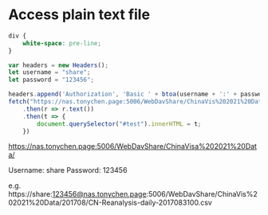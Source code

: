 # Access plain text file

```css
div {
    white-space: pre-line;
}
```

```javascript
var headers = new Headers();
let username = "share";
let password = "123456";

headers.append('Authorization', 'Basic ' + btoa(username + ':' + password));
fetch("https://nas.tonychen.page:5006/WebDavShare/ChinaVis%202021%20Data/201708/CN-Reanalysis-daily-2017083100.csv", {headers: headers})
    .then(r => r.text())
    .then(t => {
        document.querySelector("#test").innerHTML = t;
    })
```

https://nas.tonychen.page:5006/WebDavShare/ChinaVisa%202021%20Data/<file path>

Username: share
Password: 123456

e.g.
https://share:123456@nas.tonychen.page:5006/WebDavShare/ChinaVis%202021%20Data/201708/CN-Reanalysis-daily-2017083100.csv
